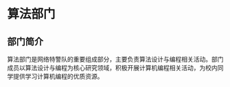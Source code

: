 # 算法部门

## 部门简介

算法部门是网络特警队的重要组成部分，主要负责算法设计与编程相关活动。部门成员以算法设计与编程为核心研究领域，积极开展计算机编程相关活动，为校内同学提供学习计算机编程的优质资源。
